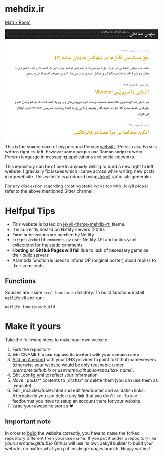 mehdix.ir
=========
[Matrix Room](https://matrix.to/#/!KIkzsncBDBFNgKjYbZ:matrix.org?via=matrix.org)

![](src/assets/img/frontpage.png)

This is the source code of my personal Persian [website](http://mehdix.ir). Persian aka Farsi is written right-to-left, however some people use Roman script to write Persian language in messaging applications and social networks.

This repository can be of use to anybody willing to build a new right to left website. I gradually fix issues which I came across while writing new posts in my website. This website is produced using [Jekyll](http://jekyllrb.com/) static site generator.

For any discussion regarding creating static websites with Jekyll please refer to the above mentioned Gitter channel.

# Helfpul Tips
- This website is based on [jekyll-theme-mehdix-rtl](https://github.com/mehdisadeghi/jekyll-theme-mehdix-rtl) theme.
- It is currently hosted on Netlify servers (2019).
- Form submissions are handled by Netlify.
- `scripts/rebuild_comments.py` uses Netlify API and builds yaml collections for the static comments.
- **Hosting on GitHub Pages will fail** due to lack of necessary gems on their build servers.
- A lambda function is used to inform OP (original poster) about replies to their comments.

## Functions
Sources are inside `src/_functions` directory. To build functions install `netlify` cli and run:

    netlify functions:build

# Make it yours
Take the following steps to make your own website:

  1. Fork the repository
  2. Edit CNAME file and replace its content with your domain name
  3. [Add an A record](https://help.github.com/articles/tips-for-configuring-an-a-record-with-your-dns-provider/) with your DNS provider to point to Github nameservers (otherwise your website would be only reachable under
  *username.github.io* or *username.github.io/repository_name*).
  4. Edit _config.yml to reflect your information
  5. Move _posts/* contents to _drafts/* or delete them (you can use them as template)
  6. Edit _includes/footer.html and edit feedburner and validation links. Alternatively
  	you can delete any link that you don't like. To use feedburner you have to setup an
  	account there for your website.
  7. Write your awesome stories :heart:

  ## Important note
  In order to [build](http://mehdix.ir/jekyll-structure.html) the website correctly, you have to 
  name the forked repository different from your username. If you put it under a repository like *yourusername.github.io* Github will use its own Jekyll builder to build your website, no matter what you put inside *gh-pages* branch. Happy writing!
